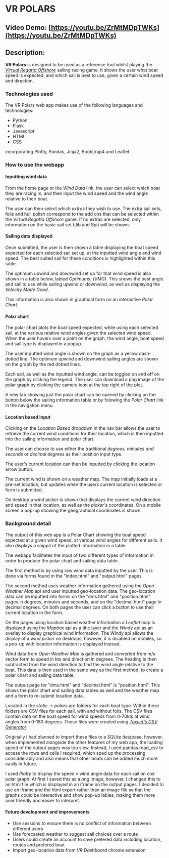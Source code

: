 # **VR POLARS**

## **Video Demo:**  [https://youtu.be/ZrMtMDpTWKs](https://youtu.be/ZrMtMDpTWKs)

## **Description:**

**VR Polars** is designed to be used as a reference tool whilst playing the [*Virtual Regatta Offshore*](https://www.virtualregatta.com/en/) sailing racing game.
It shows the user what boat speed is expected, and which sail is best to use, given a certain wind speed and direction.

### **Technologies used**

The VR Polars web app makes use of the following languages and technologies:

- Python
- Flask
- Javascript
- HTML
- CSS

incorporating Plotty, Pandas, Jinja2, Bootstrap4 and Leaflet

### **How to use the webapp**

#### **Inputting wind data**

From the home page or the *Wind Data* link, the user can select which boat they are racing in, and then input the wind speed
and the wind angle relative to their boat.

The user can then select which *extras* they wish to use. The extra sail sets, foils and hull polish correspond to the add
ons that can be selected within the *Virtual Regatta Offshore* game. If no extras are selected,
only information on the basic sail set (Jib and Spi) will be shown.

#### **Sailing data displayed**

Once submitted, the user is then shown a table displaying the boat speed expected for each selected sail set up, at the inputted wind angle and wind speed.
The best suited sail for these conditions is highlighted within this table.

The optimum upwind and downwind set up for that wind speed is also shown in a table below, labled *Optimums: (VMG)*. This shows the best angle
and sail to use while sailing upwind or downwind, as well as displaying the *Velocity Made Good*.

This information is also shown in graphical form on an interactive *Polar Chart*.

#### **Polar chart**

The polar chart plots the boat speed expected, while using each selected sail, at the various relative wind angles given the selected wind speed.
When the user hovers over a point on the graph, the wind angle, boat speed and sail type is displayed in a popup.

The user inputted wind angle is shown on the graph as a yellow dash-dotted line.
The optimum upwind and downwind sailing angles are shown on the graph by the red dotted lines.

Each sail, as well as the inputted wind angle, can be toggled on and off on the graph by clicking the legend.
The user can download a png image of the polar graph by clicking the camera icon at the top right of the plot.

A new tab showing just the polar chart can be opened by clicking on the button below the sailing information table or by folowing the
*Polar Chart* link in the navigation menu.

#### **Location based input**

Clicking on the *Location Based* dropdown in the nav bar allows the user to retrieve the current wind conditions for their location,
which is then inputted into the sailing information and polar chart.

The user can choose to use either the traditional *degrees, minuites and seconds* or *decimal degrees* as their position input type.

The user's current location can then be inputted by clicking the location arrow button.

The current wind is shown on a weather map. The map initially loads at a pre-set location, but updates when the users current location
is selected or form is submitted.

On desktop a wind picker is shown that displays the current wind direction and speed in that location, as well as the *picker's* coordinates.
On a mobile screen a pop-up showing the geographical coordinates is shown.

### **Background detail**

The output of this web app is a Polar Chart showing the boat speed expected at a given wind speed, at various wind angles for different sails.
It also displays a snippit of the plotted information in a table.

The webapp facilitates the input of two different types of information in order to produce the polar chart and sailing data table.

The first method is by using raw wind data inputted by the user.
This is done via forms found in the "index.html" and "output.html" pages.

The second method uses weather information gathered using the *Open Weather Map* api and user inputted geo-location data.
The geo-location data can be inputted into forms on the "dms.html" and "position.html" pages in degrees, minutes and seconds,
and on the "decimal.html" page in decimal degrees. On both pages the user can click a button to use their current location in the form.

On the pages using location based weather information a *Leaflet* map is displayed using the *Mapbox* api as a title layer and the *Windy* api
as an overlay to display graphical wind information. The Windy api allows the display of a *wind picker* on desktops, however, it is disabled on mobiles,
so a pop-up with location information is displayed instead.

Wind data from *Open Weather Map* is gathered and converted from m/s vector form to speed in kts and direction in degrees. The heading is then subtracted
from the wind direction to find the wind angle relative to the boat. This data is then used in the same way as the first method, to create a polar chart
and sailing data table.

The output page for "dms.html" and "decimal.html" is "position.html". This shows the polar chart and sailing data tables as well and the weather
map and a form to re-submit location data.

Located in the *static -> polars* are folders for each boat type. Within these folders are CSV files for each sail, with and without foils.
The CSV files contain data on the boat speed for wind speeds from 0-70kts at wind angles from 0-180 degrees.
These files were created using [*Toxcct's CSV Generator*](http://toxcct.free.fr/polars/generator.htm).

Originally I had planned to import these files to a SQLite database, however, when implemented alongside the other features of my web app,
the loading speed of the output pages was too slow. Instead, I used pandas.read_csv to access the rows and cells I required, which sped up
the processing considderably and also means that other boats can be added much more easily in future.

I used *Plotty* to display the speed v wind angle data for each sail on one polar graph. At first I saved this as a png image, however,
I changed this to an html file which is displayed in an iframe on the output pages. I decided to use an iframe and the html export
rather than an image file so that the graphs could be interactive and show pop-up lables, making them more user friendly and easier to interpret.

#### **Future development and improvements**

- Use sessions to ensure there is no conflict of information between different users
- Use forecasted weather to suggest sail choices over a route
- Users could create an account to save prefered data including location, routes and prefered boat
- Import geo-location data from *VR Dashboard* chrome extension
